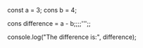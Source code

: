 const a = 3;
cons b = 4;

cons difference = a - b;;;;''';;

console.log("The difference is:", difference);
